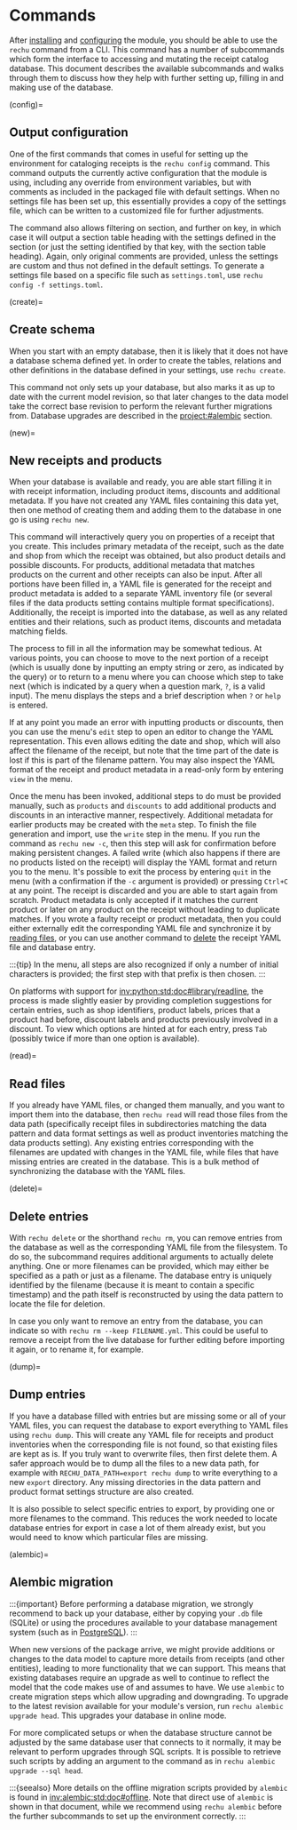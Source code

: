 # Commands

After [installing](installation.md) and [configuring](configuration.md) the 
module, you should be able to use the `rechu` command from a CLI. This command 
has a number of subcommands which form the interface to accessing and mutating 
the receipt catalog database. This document describes the available subcommands 
and walks through them to discuss how they help with further setting up, 
filling in and making use of the database. 

(config)=
## Output configuration

One of the first commands that comes in useful for setting up the environment 
for cataloging receipts is the `rechu config` command. This command outputs the 
currently active configuration that the module is using, including any override 
from environment variables, but with comments as included in the packaged file 
with default settings. When no settings file has been set up, this essentially 
provides a copy of the settings file, which can be written to a customized file 
for further adjustments.

The command also allows filtering on section, and further on key, in which case 
it will output a section table heading with the settings defined in the section 
(or just the setting identified by that key, with the section table heading). 
Again, only original comments are provided, unless the settings are custom and 
thus not defined in the default settings. To generate a settings file based on 
a specific file such as `settings.toml`, use `rechu config -f settings.toml`.

(create)=
## Create schema

When you start with an empty database, then it is likely that it does not have 
a database schema defined yet. In order to create the tables, relations and 
other definitions in the database defined in your settings, use `rechu create`.

This command not only sets up your database, but also marks it as up to date 
with the current model revision, so that later changes to the data model take 
the correct base revision to perform the relevant further migrations from. 
Database upgrades are described in the <project:#alembic> section.

(new)=
## New receipts and products

When your database is available and ready, you are able start filling it in 
with receipt information, including product items, discounts and additional 
metadata. If you have not created any YAML files containing this data yet, then 
one method of creating them and adding them to the database in one go is using 
`rechu new`.

This command will interactively query you on properties of a receipt that you 
create. This includes primary metadata of the receipt, such as the date and 
shop from which the receipt was obtained, but also product details and possible 
discounts. For products, additional metadata that matches products on the 
current and other receipts can also be input. After all portions have been 
filled in, a YAML file is generated for the receipt and product metadata is 
added to a separate YAML inventory file (or several files if the data products 
setting contains multiple format specifications). Additionally, the receipt is 
imported into the database, as well as any related entities and their 
relations, such as product items, discounts and metadata matching fields.

The process to fill in all the information may be somewhat tedious. At various 
points, you can choose to move to the next portion of a receipt (which is 
usually done by inputting an empty string or zero, as indicated by the query) 
or to return to a menu where you can choose which step to take next (which is 
indicated by a query when a question mark, `?`, is a valid input). The menu 
displays the steps and a brief description when `?` or `help` is entered.

If at any point you made an error with inputting products or discounts, then 
you can use the menu's `edit` step to open an editor to change the YAML 
representation. This even allows editing the date and shop, which will also 
affect the filename of the receipt, but note that the time part of the date is 
lost if this is part of the filename pattern. You may also inspect the YAML 
format of the receipt and product metadata in a read-only form by entering 
`view` in the menu.

Once the menu has been invoked, additional steps to do must be provided 
manually, such as `products` and `discounts` to add additional products and 
discounts in an interactive manner, respectively. Additional metadata for 
earlier products may be created with the `meta` step. To finish the file 
generation and import, use the `write` step in the menu. If you run the command 
as `rechu new -c`, then this step will ask for confirmation before making 
persistent changes. A failed write (which also happens if there are no products 
listed on the receipt) will display the YAML format and return you to the menu. 
It's possible to exit the process by entering `quit` in the menu (with 
a confirmation if the `-c` argument is provided) or pressing `Ctrl+C` at any 
point. The receipt is discarded and you are able to start again from scratch. 
Product metadata is only accepted if it matches the current product or later on 
any product on the receipt without leading to duplicate matches. If you wrote 
a faulty receipt or product metadata, then you could either externally edit the 
corresponding YAML file and synchronize it by [reading files](#read), or you 
can use another command to [delete](#delete) the receipt YAML file and database 
entry.

:::{tip}
In the menu, all steps are also recognized if only a number of initial 
characters is provided; the first step with that prefix is then chosen.
:::

On platforms with support for <inv:python:std:doc#library/readline>, the 
process is made slightly easier by providing completion suggestions for certain 
entries, such as shop identifiers, product labels, prices that a product had 
before, discount labels and products previously involved in a discount. To view 
which options are hinted at for each entry, press `Tab` (possibly twice if more 
than one option is available).

(read)=
## Read files

If you already have YAML files, or changed them manually, and you want to 
import them into the database, then `rechu read` will read those files from the 
data path (specifically receipt files in subdirectories matching the data 
pattern and data format settings as well as product inventories matching the 
data products setting). Any existing entries corresponding with the filenames 
are updated with changes in the YAML file, while files that have missing 
entries are created in the database. This is a bulk method of synchronizing the 
database with the YAML files.

(delete)=
## Delete entries

With `rechu delete` or the shorthand `rechu rm`, you can remove entries from 
the database as well as the corresponding YAML file from the filesystem. To do 
so, the subcommand requires additional arguments to actually delete anything. 
One or more filenames can be provided, which may either be specified as a path 
or just as a filename. The database entry is uniquely identified by the 
filename (because it is meant to contain a specific timestamp) and the path 
itself is reconstructed by using the data pattern to locate the file for 
deletion.

In case you only want to remove an entry from the database, you can indicate so 
with `rechu rm --keep FILENAME.yml`. This could be useful to remove a receipt 
from the live database for further editing before importing it again, or to 
rename it, for example.

(dump)=
## Dump entries

If you have a database filled with entries but are missing some or all of your 
YAML files, you can request the database to export everything to YAML files 
using `rechu dump`. This will create any YAML file for receipts and product 
inventories when the corresponding file is not found, so that existing files 
are kept as is. If you truly want to overwrite files, then first delete them. 
A safer approach would be to dump all the files to a new data path, for example 
with `RECHU_DATA_PATH=export rechu dump` to write everything to a new `export` 
directory. Any missing directories in the data pattern and product format 
settings structure are also created.

It is also possible to select specific entries to export, by providing one or 
more filenames to the command. This reduces the work needed to locate database 
entries for export in case a lot of them already exist, but you would need to 
know which particular files are missing.

(alembic)=
## Alembic migration

:::{important}
Before performing a database migration, we strongly recommend to back up your 
database, either by copying your `.db` file (SQLite) or using the procedures 
available to your database management system (such as in 
[PostgreSQL](https://www.postgresql.org/docs/current/backup.html)).
:::

When new versions of the package arrive, we might provide additions or changes 
to the data model to capture more details from receipts (and other entities), 
leading to more functionality that we can support. This means that existing 
databases require an upgrade as well to continue to reflect the model that the 
code makes use of and assumes to have. We use `alembic` to create migration 
steps which allow upgrading and downgrading. To upgrade to the latest revision 
available for your module's version, run `rechu alembic upgrade head`. This 
upgrades your database in online mode.

For more complicated setups or when the database structure cannot be adjusted 
by the same database user that connects to it normally, it may be relevant to 
perform upgrades through SQL scripts. It is possible to retrieve such scripts 
by adding an argument to the command as in `rechu alembic upgrade --sql head`.

:::{seealso}
More details on the offline migration scripts provided by `alembic` is found in 
<inv:alembic:std:doc#offline>. Note that direct use of `alembic` is shown in 
that document, while we recommend using `rechu alembic` before the further 
subcommands to set up the environment correctly.
:::
